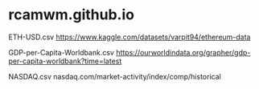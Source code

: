 # rcamwm.github.io

ETH-USD.csv
https://www.kaggle.com/datasets/varpit94/ethereum-data

GDP-per-Capita-Worldbank.csv 
https://ourworldindata.org/grapher/gdp-per-capita-worldbank?time=latest

NASDAQ.csv
nasdaq.com/market-activity/index/comp/historical 
